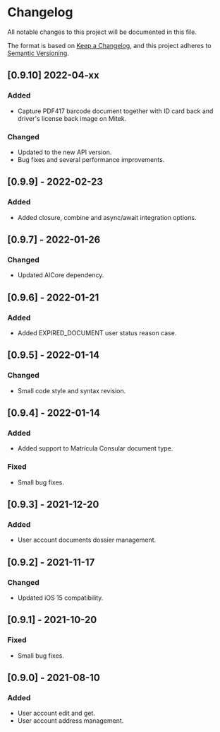 # Changelog
All notable changes to this project will be documented in this file.

The format is based on [Keep a Changelog](https://keepachangelog.com/en/1.0.0/),
and this project adheres to [Semantic Versioning](https://semver.org/spec/v2.0.0.html).

## [0.9.10] 2022-04-xx
### Added
- Capture PDF417 barcode document together with ID card back and driver's license back image on Mitek.
### Changed
- Updated to the new API version.
- Bug fixes and several performance improvements.

## [0.9.9] - 2022-02-23
### Added
- Added closure, combine and async/await integration options.

## [0.9.7] - 2022-01-26
### Changed
- Updated AlCore dependency.

## [0.9.6] - 2022-01-21
### Added
- Added EXPIRED_DOCUMENT user status reason case.

## [0.9.5] - 2022-01-14
### Changed
- Small code style and syntax revision.

## [0.9.4] - 2022-01-14
### Added
- Added support to Matrícula Consular document type.
### Fixed
- Small bug fixes.

## [0.9.3] - 2021-12-20
### Added
- User account documents dossier management.

## [0.9.2] - 2021-11-17
### Changed
- Updated iOS 15 compatibility.

## [0.9.1] - 2021-10-20
### Fixed
- Small bug fixes.

## [0.9.0] - 2021-08-10
### Added
- User account edit and get.
- User account address management.
